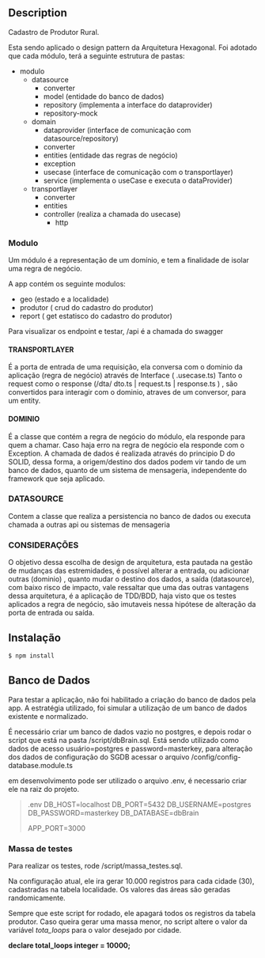 ## Description

Cadastro de Produtor Rural.

Esta sendo aplicado o design pattern da Arquitetura Hexagonal. Foi adotado que cada módulo, terá a seguinte estrutura de pastas:

 - modulo
    - datasource
        - converter
        - model (entidade do banco de dados)
        - repository (implementa a interface do dataprovider)
        - repository-mock
    - domain
        - dataprovider (interface de comunicação com datasource/repository)
        - converter
        - entities (entidade das regras de negócio)
        - exception
        - usecase (interface de comunicação com o transportlayer)
        - service (implementa o useCase e executa o dataProvider)
    - transportlayer
        - converter
        - entities
        - controller (realiza a chamada do usecase)
           - http

### Modulo

Um módulo é a representação de um domínio, e tem a finalidade de isolar uma regra de negócio. 

A app contém os seguinte modulos:
 * geo (estado e a localidade)
 * produtor ( crud do cadastro do produtor)
 * report ( get estatisco do cadastro do produtor)

 Para visualizar os endpoint e testar, /api é a chamada do swagger

#### TRANSPORTLAYER

É a porta de entrada de uma requisição, ela conversa com o dominio da aplicação (regra de negócio) através de Interface ( <regra>.usecase.ts)
Tanto o request como o response (/dta/ dto.ts | request.ts | response.ts ) , são convertidos para interagir com o dominio, atraves de um conversor, para um entity. 

#### DOMINIO 

É a classe que contém a regra de negócio do módulo, ela responde para quem a chamar. Caso haja erro na regra de negócio ela responde com o Exception.
A chamada de dados é realizada através do principio D do SOLID, dessa forma, a origem/destino dos dados podem vir tando de um banco de dados, quanto de um sistema de mensageria, independente do framework que seja aplicado.

### DATASOURCE
Contem a classe que realiza a persistencia no banco de dados ou executa chamada a outras api ou sistemas de mensageria

### CONSIDERAÇÕES

O objetivo dessa escolha de design de arquitetura, esta pautada na gestão de mudanças das estremidades,  é possível alterar a entrada, ou adicionar outras (dominio) , quanto mudar o destino dos dados, a saída (datasource), com baixo risco de impacto, vale ressaltar que uma das outras vantagens dessa arquitetura, é a aplicação de TDD/BDD, haja visto que os testes aplicados a regra de negócio, são imutaveis nessa hipótese de alteração da porta de entrada ou saída.


## Instalação

```bash
$ npm install
```


## Banco de Dados

Para testar a aplicação, não foi habilitado a criação do banco de dados pela app. A estratégia utilizado, foi simular a utilização de um banco de dados existente e normalizado.

É necessário criar um banco de dados vazio no postgres, e depois rodar o script que está na pasta /script/dbBrain.sql.
Está sendo utilizado como dados de acesso usuário=postgres e password=masterkey, para alteração dos dados de configuração do SGDB acessar o arquivo /config/config-database.module.ts

em desenvolvimento pode ser utilizado o arquivo .env, é necessario criar ele na raiz do projeto.


>  .env
> DB_HOST=localhost
> DB_PORT=5432
> DB_USERNAME=postgres
> DB_PASSWORD=masterkey
> DB_DATABASE=dbBrain
>
>APP_PORT=3000
>


### Massa de testes

Para realizar os testes, rode  /script/massa_testes.sql.

Na configuração atual, ele ira gerar 10.000 registros para cada cidade (30), cadastradas na tabela localidade. Os valores das áreas são geradas randomicamente.

Sempre que este script for rodado, ele apagará todos os registros da tabela produtor. Caso queira gerar uma massa menor, no script altere o valor da variável *tota_loops* para o valor desejado por cidade.

**declare total_loops integer = 10000;**


 

